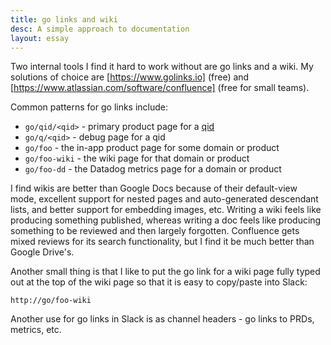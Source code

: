 ```yaml
---
title: go links and wiki
desc: A simple approach to documentation
layout: essay
---
```


Two internal tools I find it hard to work without are go links and a wiki. My solutions of choice are [https://www.golinks.io] (free) and [https://www.atlassian.com/software/confluence] (free for small teams).

Common patterns for go links include:

- `go/qid/<qid>` - primary product page for a [qid](/essays/qualified-identifiers.html)
- `go/q/<qid>` - debug page for a qid
- `go/foo` - the in-app product page for some domain or product
- `go/foo-wiki` - the wiki page for that domain or product
- `go/foo-dd` - the Datadog metrics page for a domain or product

I find wikis are better than Google Docs because of their default-view mode, excellent support for nested pages and auto-generated descendant lists, and better support for embedding images, etc. Writing a wiki feels like producing something published, whereas writing a doc feels like producing something to be reviewed and then largely forgotten. Confluence gets mixed reviews for its search functionality, but I find it be much better than Google Drive's.

Another small thing is that I like to put the go link for a wiki page fully typed out at the top of the wiki page so that it is easy to copy/paste into Slack:

```
http://go/foo-wiki
```

Another use for go links in Slack is as channel headers - go links to PRDs, metrics, etc.